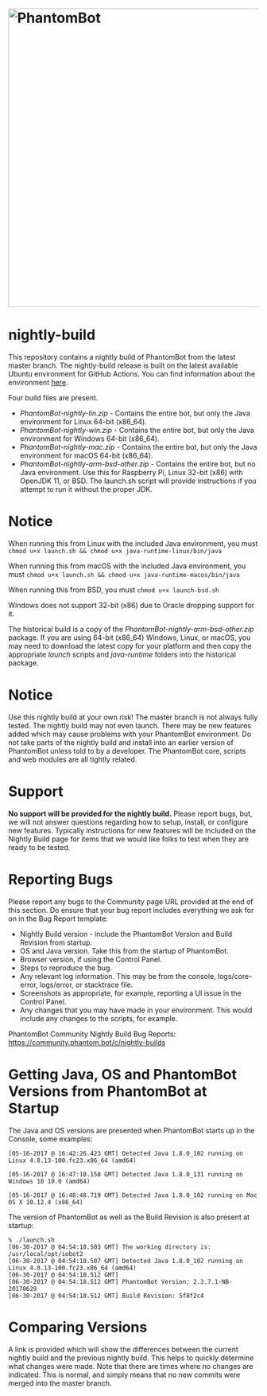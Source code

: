# <img alt="PhantomBot" src="https://phantombot.tv/img/new-logo-dark-v2.png" width="600px"/>

# nightly-build
This repository contains a nightly build of PhantomBot from the latest master branch.  The nightly-build release is built on the latest available Ubuntu environment for GitHub Actions. You can find information about the environment [here](https://help.github.com/en/actions/automating-your-workflow-with-github-actions/virtual-environments-for-github-hosted-runners#supported-runners-and-hardware-resources).
    
Four build files are present.
* _PhantomBot-nightly-lin.zip_ - Contains the entire bot, but only the Java environment for Linux 64-bit (x86_64).
* _PhantomBot-nightly-win.zip_ - Contains the entire bot, but only the Java environment for Windows 64-bit (x86_64).
* _PhantomBot-nightly-mac.zip_ - Contains the entire bot, but only the Java environment for macOS 64-bit (x86_64).
* _PhantomBot-nightly-arm-bsd-other.zip_ - Contains the entire bot, but no Java environment. Use this for Raspberry Pi, Linux 32-bit (x86) with OpenJDK 11, or BSD. The launch.sh script will provide instructions if you attempt to run it without the proper JDK.

# Notice
When running this from Linux with the included Java environment, you must `chmod u+x launch.sh && chmod u+x java-runtime-linux/bin/java`

When running this from macOS with the included Java environment, you must `chmod u+x launch.sh && chmod u+x java-runtime-macos/bin/java`

When running this from BSD, you must `chmod u+x launch-bsd.sh`

Windows does not support 32-bit (x86) due to Oracle dropping support for it.

The historical build is a copy of the _PhantomBot-nightly-arm-bsd-other.zip_ package. If you are using 64-bit (x86_64) Windows, Linux, or macOS, you may need to download the latest copy for your platform and then copy the appropriate _launch_ scripts and _java-runtime_ folders into the historical package.

# Notice
Use this nightly build at your own risk!  The master branch is not always fully tested.  The nightly build may not even launch.  There may be new features added which may cause problems with your PhantomBot environment.  Do not take parts of the nightly build and install into an earlier version of PhantomBot unless told to by a developer.  The PhantomBot core, scripts and web modules are all tightly related.

# Support
**No support will be provided for the nightly build.**  Please report bugs, but, we will not answer questions regarding how to setup, install, or configure new features.  Typically instructions for new features will be included on the Nightly Build page for items that we would like folks to test when they are ready to be tested.

# Reporting Bugs
Please report any bugs to the Community page URL provided at the end of this section. Do ensure that your bug report includes everything we ask for on in the Bug Report template:

* Nightly Build version - include the PhantomBot Version and Build Revision from startup.
* OS and Java version.  Take this from the startup of PhantomBot.
* Browser version, if using the Control Panel.
* Steps to reproduce the bug.
* Any relevant log information.  This may be from the console, logs/core-error, logs/error, or stacktrace file.
* Screenshots as appropriate, for example, reporting a UI issue in the Control Panel.
* Any changes that you may have made in your environment.  This would include any changes to the scripts, for example.

PhantomBot Community Nightly Build Bug Reports:       
https://community.phantom.bot/c/nightly-builds

# Getting Java, OS and PhantomBot Versions from PhantomBot at Startup
The Java and OS versions are presented when PhantomBot starts up in the Console, some examples:
```
[05-16-2017 @ 16:42:26.423 GMT] Detected Java 1.8.0_102 running on Linux 4.8.13-100.fc23.x86_64 (amd64)

[05-16-2017 @ 16:47:10.158 GMT] Detected Java 1.8.0_131 running on Windows 10 10.0 (amd64)

[05-16-2017 @ 16:48:48.719 GMT] Detected Java 1.8.0_102 running on Mac OS X 10.12.4 (x86_64)
```

The version of PhantomBot as well as the Build Revision is also present at startup:
```
% ./launch.sh 
[06-30-2017 @ 04:54:18.503 GMT] The working directory is: /usr/local/opt/iobot2
[06-30-2017 @ 04:54:18.507 GMT] Detected Java 1.8.0_102 running on Linux 4.8.13-100.fc23.x86_64 (amd64)
[06-30-2017 @ 04:54:18.512 GMT] 
[06-30-2017 @ 04:54:18.512 GMT] PhantomBot Version: 2.3.7.1-NB-20170629
[06-30-2017 @ 04:54:18.512 GMT] Build Revision: 5f8f2c4
```

# Comparing Versions
A link is provided which will show the differences between the current nightly build and the previous nightly build.  This helps to quickly determine what changes were made.  Note that there are times where no changes are indicated.  This is normal, and simply means that no new commits were merged into the master branch.
